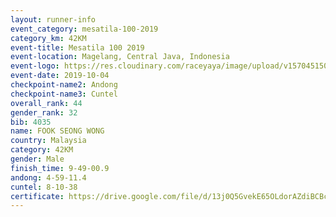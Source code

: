 ```yaml
---
layout: runner-info 
event_category: mesatila-100-2019 
category_km: 42KM 
event-title: Mesatila 100 2019 
event-location: Magelang, Central Java, Indonesia 
event-logo: https://res.cloudinary.com/raceyaya/image/upload/v1570451507/logo/mesastila100_jin7bl.jpg 
event-date: 2019-10-04 
checkpoint-name2: Andong 
checkpoint-name3: Cuntel 
overall_rank: 44
gender_rank: 32
bib: 4035
name: FOOK SEONG WONG
country: Malaysia
category: 42KM
gender: Male
finish_time: 9-49-00.9
andong: 4-59-11.4
cuntel: 8-10-38
certificate: https://drive.google.com/file/d/13j0Q5GvekE65OLdorAZdiBCBcqMjZqxm/view?usp=sharing
---
```

